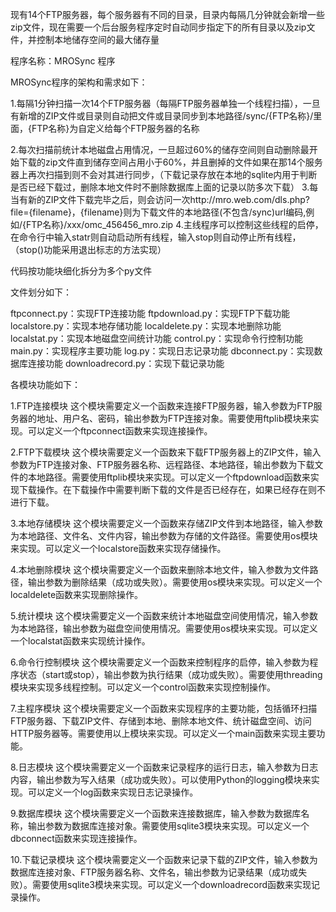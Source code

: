 现有14个FTP服务器，每个服务器有不同的目录，目录内每隔几分钟就会新增一些zip文件，现在需要一个后台服务程序定时自动同步指定下的所有目录以及zip文件，并控制本地储存空间的最大储存量

程序名称：MROSync 程序

MROSync程序的架构和需求如下：

1.每隔1分钟扫描一次14个FTP服务器（每隔FTP服务器单独一个线程扫描），一旦有新增的ZIP文件或目录则自动把文件或目录同步到本地路径/sync/{FTP名称}/里面，{FTP名称}为自定义给每个FTP服务器的名称

2.每次扫描前统计本地磁盘占用情况，一旦超过60%的储存空间则自动删除最开始下载的zip文件直到储存空间占用小于60%，并且删掉的文件如果在那14个服务器上再次扫描到则不会对其进行同步，（下载记录存放在本地的sqlite内用于判断是否已经下载过，删除本地文件时不删除数据库上面的记录以防多次下载）
3.每当有新的ZIP文件下载完毕之后，则会访问一次http://mro.web.com/dls.php?file={filename}，{filename}则为下载文件的本地路径(不包含/sync)url编码,例如/{FTP名称}/xxx/omc_456456_mro.zip
4.主线程序可以控制这些线程的启停，在命令行中输入statr则自动启动所有线程，输入stop则自动停止所有线程，（stop()功能采用退出标志的方法实现）

代码按功能块细化拆分为多个py文件

文件划分如下：

ftpconnect.py：实现FTP连接功能
ftpdownload.py：实现FTP下载功能
localstore.py：实现本地存储功能
localdelete.py：实现本地删除功能
localstat.py：实现本地磁盘空间统计功能
control.py：实现命令行控制功能
main.py：实现程序主要功能
log.py：实现日志记录功能
dbconnect.py：实现数据库连接功能
downloadrecord.py：实现下载记录功能

各模块功能如下：

1.FTP连接模块
这个模块需要定义一个函数来连接FTP服务器，输入参数为FTP服务器的地址、用户名、密码，输出参数为FTP连接对象。需要使用ftplib模块来实现。可以定义一个ftpconnect函数来实现连接操作。

2.FTP下载模块
这个模块需要定义一个函数来下载FTP服务器上的ZIP文件，输入参数为FTP连接对象、FTP服务器名称、远程路径、本地路径，输出参数为下载文件的本地路径。需要使用ftplib模块来实现。可以定义一个ftpdownload函数来实现下载操作。在下载操作中需要判断下载的文件是否已经存在，如果已经存在则不进行下载。

3.本地存储模块
这个模块需要定义一个函数来存储ZIP文件到本地路径，输入参数为本地路径、文件名、文件内容，输出参数为存储的文件路径。需要使用os模块来实现。可以定义一个localstore函数来实现存储操作。

4.本地删除模块
这个模块需要定义一个函数来删除本地文件，输入参数为文件路径，输出参数为删除结果（成功或失败）。需要使用os模块来实现。可以定义一个localdelete函数来实现删除操作。

5.统计模块
这个模块需要定义一个函数来统计本地磁盘空间使用情况，输入参数为本地路径，输出参数为磁盘空间使用情况。需要使用os模块来实现。可以定义一个localstat函数来实现统计操作。

6.命令行控制模块
这个模块需要定义一个函数来控制程序的启停，输入参数为程序状态（start或stop），输出参数为执行结果（成功或失败）。需要使用threading模块来实现多线程控制。可以定义一个control函数来实现控制操作。

7.主程序模块
这个模块需要定义一个函数来实现程序的主要功能，包括循环扫描FTP服务器、下载ZIP文件、存储到本地、删除本地文件、统计磁盘空间、访问HTTP服务器等。需要使用以上模块来实现。可以定义一个main函数来实现主要功能。

8.日志模块
这个模块需要定义一个函数来记录程序的运行日志，输入参数为日志内容，输出参数为写入结果（成功或失败）。可以使用Python的logging模块来实现。可以定义一个log函数来实现日志记录操作。

9.数据库模块
这个模块需要定义一个函数来连接数据库，输入参数为数据库名称，输出参数为数据库连接对象。需要使用sqlite3模块来实现。可以定义一个dbconnect函数来实现连接操作。

10.下载记录模块
这个模块需要定义一个函数来记录下载的ZIP文件，输入参数为数据库连接对象、FTP服务器名称、文件名，输出参数为记录结果（成功或失败）。需要使用sqlite3模块来实现。可以定义一个downloadrecord函数来实现记录操作。
